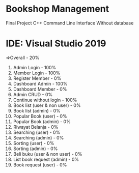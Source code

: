 # Bookshop Management

Final Project C++
Command Line Interface
Without database

# IDE: Visual Studio 2019
=>Overall - 20%<br>
1. Admin Login - 100%<br>
2. Member Login - 100%<br>
3. Register Member - 0%<br>
4. Dashboard Admin - 100%<br>
5. Dashboard Member - 0%<br>
6. Admin CRUD - 0%<br>
7. Continue without login - 100% <br>
8. Book list (user & non user) - 0% <br>
9. Book list (admin) - 0%<br>
10. Popular Book (user) - 0%<br>
11. Popular Book (admin) - 0%<br>
12. Riwayat Belanja - 0%<br>
13. Searching (user) - 0%<br>
14. Searching (admin) - 0%<br>
15. Sorting (user) - 0%<br>
16. Sorting (admin) - 0%<br>
17. Beli buku (user & non user) - 0%<br>
18. List book request (admin) - 0%<br>
19. Book request (user) - 0%<br>

